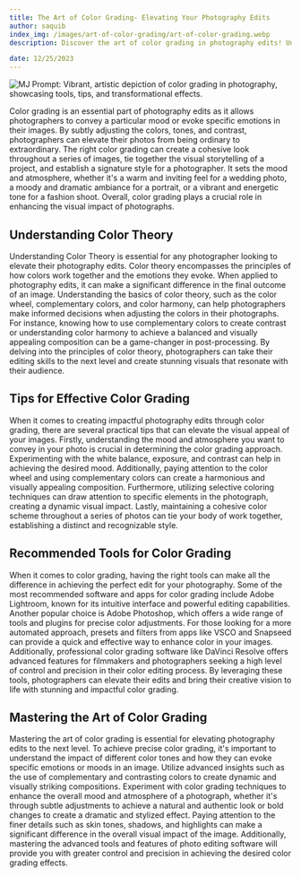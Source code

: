 ```yaml
---
title: The Art of Color Grading- Elevating Your Photography Edits
author: saquib
index_img: /images/art-of-color-grading/art-of-color-grading.webp
description: Discover the art of color grading in photography edits! Uncover tips, tools, and mastering the art to transform your images. Explore now!

date: 12/25/2023
---
```



![MJ Prompt: Vibrant, artistic depiction of color grading in photography, showcasing tools, tips, and transformational effects.](/images/art-of-color-grading/art-of-color-grading.webp)


Color grading is an essential part of photography edits as it allows photographers to convey a particular mood or evoke specific emotions in their images. By subtly adjusting the colors, tones, and contrast, photographers can elevate their photos from being ordinary to extraordinary. The right color grading can create a cohesive look throughout a series of images, tie together the visual storytelling of a project, and establish a signature style for a photographer. It sets the mood and atmosphere, whether it's a warm and inviting feel for a wedding photo, a moody and dramatic ambiance for a portrait, or a vibrant and energetic tone for a fashion shoot. Overall, color grading plays a crucial role in enhancing the visual impact of photographs.

## Understanding Color Theory

Understanding Color Theory is essential for any photographer looking to elevate their photography edits. Color theory encompasses the principles of how colors work together and the emotions they evoke. When applied to photography edits, it can make a significant difference in the final outcome of an image. Understanding the basics of color theory, such as the color wheel, complementary colors, and color harmony, can help photographers make informed decisions when adjusting the colors in their photographs. For instance, knowing how to use complementary colors to create contrast or understanding color harmony to achieve a balanced and visually appealing composition can be a game-changer in post-processing. By delving into the principles of color theory, photographers can take their editing skills to the next level and create stunning visuals that resonate with their audience.

## Tips for Effective Color Grading

When it comes to creating impactful photography edits through color grading, there are several practical tips that can elevate the visual appeal of your images. Firstly, understanding the mood and atmosphere you want to convey in your photo is crucial in determining the color grading approach. Experimenting with the white balance, exposure, and contrast can help in achieving the desired mood. Additionally, paying attention to the color wheel and using complementary colors can create a harmonious and visually appealing composition. Furthermore, utilizing selective coloring techniques can draw attention to specific elements in the photograph, creating a dynamic visual impact. Lastly, maintaining a cohesive color scheme throughout a series of photos can tie your body of work together, establishing a distinct and recognizable style.

## Recommended Tools for Color Grading

When it comes to color grading, having the right tools can make all the difference in achieving the perfect edit for your photography. Some of the most recommended software and apps for color grading include Adobe Lightroom, known for its intuitive interface and powerful editing capabilities. Another popular choice is Adobe Photoshop, which offers a wide range of tools and plugins for precise color adjustments. For those looking for a more automated approach, presets and filters from apps like VSCO and Snapseed can provide a quick and effective way to enhance color in your images. Additionally, professional color grading software like DaVinci Resolve offers advanced features for filmmakers and photographers seeking a high level of control and precision in their color editing process. By leveraging these tools, photographers can elevate their edits and bring their creative vision to life with stunning and impactful color grading.

## Mastering the Art of Color Grading

Mastering the art of color grading is essential for elevating photography edits to the next level. To achieve precise color grading, it's important to understand the impact of different color tones and how they can evoke specific emotions or moods in an image. Utilize advanced insights such as the use of complementary and contrasting colors to create dynamic and visually striking compositions. Experiment with color grading techniques to enhance the overall mood and atmosphere of a photograph, whether it's through subtle adjustments to achieve a natural and authentic look or bold changes to create a dramatic and stylized effect. Paying attention to the finer details such as skin tones, shadows, and highlights can make a significant difference in the overall visual impact of the image. Additionally, mastering the advanced tools and features of photo editing software will provide you with greater control and precision in achieving the desired color grading effects.

